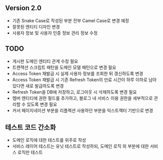 ## Version 2.0
- 기존 Snake Case로 작성된 부분 전부 Camel Case로 변경 예정
- 잘못된 엔티티 디자인 변경 
- 사용자 정보 및 사용자 인증 정보 관리 정보 수정

## TODO
- 게시판 도메인 엔티티 관계 수정 필요
- 트랜잭션 스크립트 패턴을 도메인 모델 패턴으로 변경 필요
- Access Token 재발급 시 실제 사용자 정보를 조회한 뒤 갱신하도록 변경
- Access Token 재발급 시 기존 Refresh Token의 만료 시간이 하루 이하로 남아있다면 새로 발급하도록 변경
- Refresh Token을 DB에 저장하고, 로그아웃 시 삭제하도록 변경 필요
- 멤버 엔티티에 권한 필드를 추가하고, 블로그 내 서비스 이용 권한을 세부적으로 관리할 수 있도록 변경 필요
- 커서 페이지네이션 부분을 리플렉션 사용하던 부분을 익스트랙터 기반으로 변경

## 테스트 코드 간소화
- 도메인 로직에 대한 테스트를 위주로 작성
- 서비스 레이어 테스트는 유닛 테스트로 작성하되, 도메인 로직 외 부분에 대한 서비스 로직만 테스트
